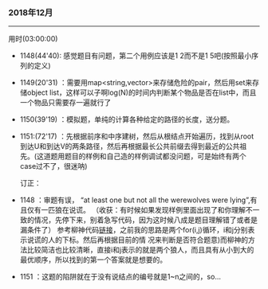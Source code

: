 
### 2018年12月
----------------------------
用时(03:00:00)

- 1148(44'40): 感觉题目有问题，第二个用例应该是1 2而不是1 5吧(按照最小序列的定义)
- 1149(20'31) ：需要用map<string,vector<string>>来存储危险的pair，然后用set来存储object list，这样可以子啊log(N)的时间内判断某个物品是否在list中，而且一个物品只需要存一遍就行了
- 1150(39'19) ：模拟题，单纯的计算各种给定的路径的长度，送分题。
- 1151:(72'17) ：先根据前序和中序建树，然后从根结点开始遍历，找到从root到达U和到达V的两条路径，然后再根据最长公共前缀去得到最近的公共祖先。(这道题用题目的样例和自己造的样例调试都没问题，可是始终有两个case过不了，很迷呐)
  
  订正：

- 1148 ：审题有误， “at least one but not all the werewolves were lying”,有且仅有一匹狼在说谎。
  （收获：有时候如果发现样例里面出现了和你理解不一致的情况，先停下来，别着急写代码，因为这时候八成是题目理解错了或者是漏条件了）
      参考柳神代码[链接](https://www.liuchuo.net/archives/6494)，之前我的思路是两个for(i,j)循环，i和j分别表示说谎的人的下标。然后再根据目前的情    况来判断是否符合题意)而柳神的方法比较简洁也比较清晰，直接i和j表示的就是两个狼人，而且具有从小到大的最优顺序，所以找到的第一个答案就是想要的。
      
- 1151 ：这题的陷阱就在于没有说结点的编号就是1~n之间的，so...
